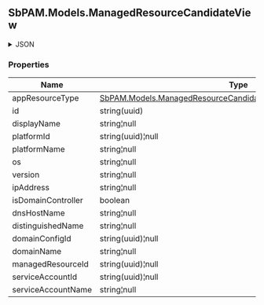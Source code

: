 
<h2 id="tocS_SbPAM.Models.ManagedResourceCandidateView">SbPAM.Models.ManagedResourceCandidateView</h2>

<a id="schemasbpam.models.managedresourcecandidateview"></a>
<a id="schema_SbPAM.Models.ManagedResourceCandidateView"></a>
<a id="tocSsbpam.models.managedresourcecandidateview"></a>
<a id="tocssbpam.models.managedresourcecandidateview"></a>

<details><summary>JSON</summary>


```json
{
  "appResourceType": null,
  "id": "497f6eca-6276-4993-bfeb-53cbbbba6f08",
  "displayName": "string",
  "platformId": "32a6e381-64f4-4911-86b6-3bf681b64d23",
  "platformName": "string",
  "os": "string",
  "version": "string",
  "ipAddress": "string",
  "isDomainController": true,
  "dnsHostName": "string",
  "distinguishedName": "string",
  "domainConfigId": "0ef2a0ae-0442-42e8-9ed5-4a4ed3f7578e",
  "domainName": "string",
  "managedResourceId": "43aaf5a7-e929-49e6-870e-49d47d9cdc2f",
  "serviceAccountId": "a814cf67-aaac-43ae-acb4-8d34e82a4b4c",
  "serviceAccountName": "string"
}

```


</details>

### Properties

|Name|Type|Required|Restrictions|Description|
|---|---|---|---|---|
|appResourceType|[SbPAM.Models.ManagedResourceCandidateView+AppResourceTypeEnum](../Models/sbpam.models.managedresourcecandidateview+appresourcetypeenum.md)|false|none|none|
|id|string(uuid)|false|none|none|
|displayName|string¦null|false|none|none|
|platformId|string(uuid)¦null|false|none|none|
|platformName|string¦null|false|none|none|
|os|string¦null|false|none|none|
|version|string¦null|false|none|none|
|ipAddress|string¦null|false|none|none|
|isDomainController|boolean|false|none|none|
|dnsHostName|string¦null|false|none|none|
|distinguishedName|string¦null|false|none|none|
|domainConfigId|string(uuid)¦null|false|none|none|
|domainName|string¦null|false|none|none|
|managedResourceId|string(uuid)¦null|false|none|none|
|serviceAccountId|string(uuid)¦null|false|none|none|
|serviceAccountName|string¦null|false|none|none|


